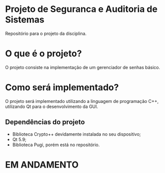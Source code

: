 # Projeto de Seguranca e Auditoria de Sistemas

Repositório para o projeto da disciplina.

# O que é o projeto?

O projeto consiste na implementação de um gerenciador de senhas básico. 

# Como será implementado?

O projeto será implementado utilizando a linguagem de programação C++, utilizando Qt para o desenvolvimento da GUI.

## Dependências do projeto 

* Biblioteca Crypto++ devidamente instalada no seu dispositivo;
* Qt 5.9;
* Biblioteca Pugi, porém está no repositório.

# EM ANDAMENTO

